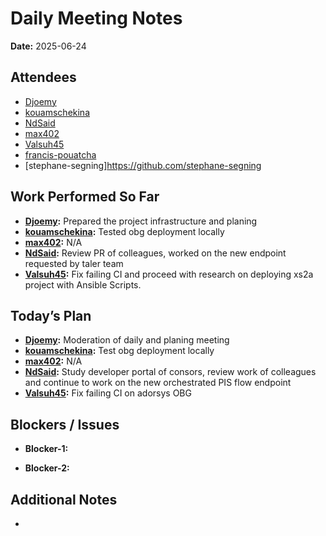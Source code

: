 # 
# # 
# Daily Meeting Notes

**Date:** 2025-06-24

## Attendees
- [Djoemy](https://github.com/Djoemy)
- [kouamschekina](https://github.com/kouamschekina)
- [NdSaid](https://github.com/NdSaid)
- [max402](https://github.com/max402)
- [Valsuh45](https://github.com/Valsuh45)
- [francis-pouatcha](https://github.com/francis-pouatcha)
- [stephane-segning]https://github.com/stephane-segning

## Work Performed So Far
- **[Djoemy](https://github.com/Djoemy):** Prepared the project infrastructure and planing
- **[kouamschekina](https://github.com/kouamschekina):** Tested obg deployment locally
- **[max402](https://github.com/max402):** N/A
- **[NdSaid](https://github.com/NdSaid):** Review PR of colleagues, worked on the new endpoint requested by taler team
- **[Valsuh45](https://github.com/Valsuh45):** Fix failing CI and proceed with research on deploying xs2a project with Ansible Scripts.
 
## Today’s Plan
- **[Djoemy](https://github.com/Djoemy):** Moderation of daily and planing meeting
- **[kouamschekina](https://github.com/kouamschekina):** Test obg deployment locally
- **[max402](https://github.com/max402):** N/A
- **[NdSaid](https://github.com/NdSaid):**  Study developer portal of consors, review work of colleagues and continue to work on the new orchestrated PIS flow endpoint
- **[Valsuh45](https://github.com/Valsuh45):** Fix failing CI on adorsys OBG
## Blockers / Issues
- **Blocker-1:** 

- **Blocker-2:** 

## Additional Notes
- 
